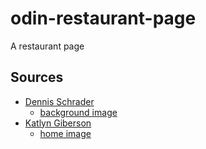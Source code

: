 # odin-restaurant-page

A restaurant page

## Sources

- [Dennis Schrader](https://unsplash.com/@dennisschrader)
  - [background image](https://unsplash.com/photos/hbAgNH8ly5o)
- [Katlyn Giberson](https://unsplash.com/@katlyngiberson)
  - [home image](https://unsplash.com/photos/OkhcMbf3vQ0)
